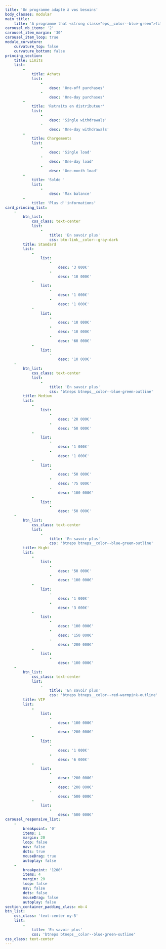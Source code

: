 ```yaml
---
title: 'Un programme adapté à vos besoins'
body_classes: modular
main_title:
    title: 'A programme that <strong class="eps__color--blue-green">fits your needs</strong>'
carousel_nb_items: '2'
carousel_item_margin: '30'
carousel_item_loop: true
module_curvature:
    curvature_top: false
    curvature_bottom: false
princing_section:
    title: Limits
    list:
        -
            title: Achats
            list:
                -
                    desc: 'One-off purchases'
                -
                    desc: 'One-day purchases'
        -
            title: 'Retraits en distributeur'
            list:
                -
                    desc: 'Single withdrawals'
                -
                    desc: 'One-day withdrawals'
        -
            title: Chargements
            list:
                -
                    desc: 'Single load'
                -
                    desc: 'One-day load'
                -
                    desc: 'One-month load'
        -
            title: 'Solde '
            list:
                -
                    desc: 'Max balance'
        -
            title: 'Plus d''informations'
card_princing_list:
    -
        btn_list:
            css_class: text-center
            list:
                -
                    title: 'En savoir plus'
                    css: btn-link__color--gray-dark
        title: Standard
        list:
            -
                list:
                    -
                        desc: '3 000€'
                    -
                        desc: '10 000€'
            -
                list:
                    -
                        desc: '1 000€'
                    -
                        desc: '1 000€'
            -
                list:
                    -
                        desc: '10 000€'
                    -
                        desc: '10 000€'
                    -
                        desc: '60 000€'
            -
                list:
                    -
                        desc: '10 000€'
    -
        btn_list:
            css_class: text-center
            list:
                -
                    title: 'En savoir plus'
                    css: 'btneps btneps__color--blue-green-outline'
        title: Medium
        list:
            -
                list:
                    -
                        desc: '20 000€'
                    -
                        desc: '50 000€'
            -
                list:
                    -
                        desc: '1 000€'
                    -
                        desc: '1 000€'
            -
                list:
                    -
                        desc: '50 000€'
                    -
                        desc: '75 000€'
                    -
                        desc: '100 000€'
            -
                list:
                    -
                        desc: '50 000€'
    -
        btn_list:
            css_class: text-center
            list:
                -
                    title: 'En savoir plus'
                    css: 'btneps btneps__color--blue-green-outline'
        title: Hight
        list:
            -
                list:
                    -
                        desc: '50 000€'
                    -
                        desc: '100 000€'
            -
                list:
                    -
                        desc: '1 000€'
                    -
                        desc: '3 000€'
            -
                list:
                    -
                        desc: '100 000€'
                    -
                        desc: '150 000€'
                    -
                        desc: '200 000€'
            -
                list:
                    -
                        desc: '100 000€'
    -
        btn_list:
            css_class: text-center
            list:
                -
                    title: 'En savoir plus'
                    css: 'btneps btneps__color--red-warmpink-outline'
        title: VIP
        list:
            -
                list:
                    -
                        desc: '100 000€'
                    -
                        desc: '200 000€'
            -
                list:
                    -
                        desc: '1 000€'
                    -
                        desc: '6 000€'
            -
                list:
                    -
                        desc: '200 000€'
                    -
                        desc: '200 000€'
                    -
                        desc: '500 000€'
            -
                list:
                    -
                        desc: '500 000€'
carousel_responsive_list:
    -
        breakpoint: '0'
        items: 1
        margin: 20
        loop: false
        nav: false
        dots: true
        mouseDrag: true
        autoplay: false
    -
        breakpoint: '1200'
        items: 4
        margin: 20
        loop: false
        nav: false
        dots: false
        mouseDrag: false
        autoplay: false
section_container_padding_class: mb-4
btn_list:
    css_class: 'text-center my-5'
    list:
        -
            title: 'En savoir plus'
            css: 'btneps btneps__color--blue-green-outline'
css_class: text-center
---
```


